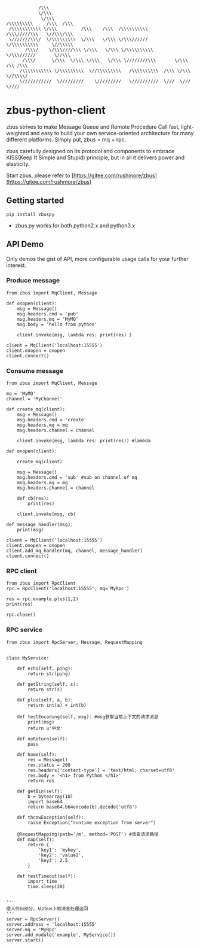                 /\\\                                                                             
                \/\\\                                                                            
                 \/\\\                                           /\\\\\\\\\     /\\\  /\\\       
     /\\\\\\\\\\\ \/\\\         /\\\    /\\\  /\\\\\\\\\\        /\\\/////\\\   \//\\\/\\\       
     \///////\\\/  \/\\\\\\\\\  \/\\\   \/\\\ \/\\\//////        \/\\\\\\\\\\     \//\\\\\       
           /\\\/    \/\\\////\\\ \/\\\   \/\\\ \/\\\\\\\\\\       \/\\\//////       \//\\\       
          /\\\/      \/\\\  \/\\\ \/\\\   \/\\\ \////////\\\       \/\\\          /\\ /\\\       
         /\\\\\\\\\\\ \/\\\\\\\\\  \//\\\\\\\\\   /\\\\\\\\\\  /\\\ \/\\\         \//\\\\/       
         \///////////  \/////////    \/////////   \//////////  \///  \///           \////      
         
# zbus-python-client

zbus strives to make Message Queue and Remote Procedure Call fast, light-weighted and easy to build your own service-oriented architecture for many different platforms. Simply put, zbus = mq + rpc.

zbus carefully designed on its protocol and components to embrace KISS(Keep It Simple and Stupid) principle, but in all it delivers power and elasticity. 

Start zbus, please refer to [https://gitee.com/rushmore/zbus](https://gitee.com/rushmore/zbus) 


## Getting started

    pip install zbuspy

- zbus.py works for both python2.x and python3.x


## API Demo

Only demos the gist of API, more configurable usage calls for your further interest.

### Produce message

    from zbus import MqClient, Message

    def onopen(client):
        msg = Message()
        msg.headers.cmd = 'pub'
        msg.headers.mq = 'MyMQ'
        msg.body = 'hello from python'

        client.invoke(msg, lambda res: print(res) )

    client = MqClient('localhost:15555')
    client.onopen = onopen
    client.connect()



### Consume message

    from zbus import MqClient, Message

    mq = 'MyMQ'
    channel = 'MyChannel'

    def create_mq(client):
        msg = Message()
        msg.headers.cmd = 'create'
        msg.headers.mq = mq
        msg.headers.channel = channel 
        
        client.invoke(msg, lambda res: print(res)) #lambda

    def onopen(client):
        
        create_mq(client)
        
        msg = Message()
        msg.headers.cmd = 'sub' #sub on channel of mq
        msg.headers.mq = mq
        msg.headers.channel = channel 
        
        def cb(res):
            print(res)
        
        client.invoke(msg, cb)

    def message_handler(msg):
        print(msg)

    client = MqClient('localhost:15555')
    client.onopen = onopen
    client.add_mq_handler(mq, channel, message_handler)
    client.connect() 

### RPC client

    from zbus import RpcClient   
    rpc = RpcClient('localhost:15555', mq='MyRpc')

    res = rpc.example.plus(1,2) 
    print(res)

    rpc.close()

### RPC service

    from zbus import RpcServer, Message, RequestMapping


    class MyService: 
        
        def echo(self, ping):
            return str(ping)
        
        def getString(self, s):
            return str(s)
            
        def plus(self, a, b):  
            return int(a) + int(b) 
        
        def testEncoding(self, msg): #msg获取当前上下文的请求消息
            print(msg)
            return u'中文'
        
        def noReturn(self):
            pass
        
        def home(self):
            res = Message()
            res.status = 200
            res.headers['content-type'] = 'text/html; charset=utf8'
            res.body = '<h1> from Python </h1>'
            return res
        
        def getBin(self):
            b = bytearray(10)
            import base64
            return base64.b64encode(b).decode('utf8')
        
        def throwException(self):
            raise Exception("runtime exception from server")
        
        @RequestMapping(path='/m', method='POST') #改变请求路径
        def map(self): 
            return {
                'key1': 'mykey',
                'key2': 'value2',
                'key3': 2.5
            }
            
        def testTimeout(self):
            import time
            time.sleep(20) 


    '''
    侵入代码部分，从zbus上取消息处理返回
    '''
    server = RpcServer()
    server.address = 'localhost:15555'
    server.mq = 'MyRpc'  
    server.add_module('example', MyService())
    server.start() 